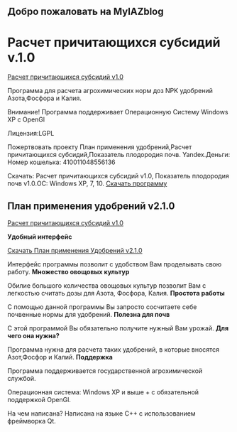 ## Добро пожаловать на MyIAZblog

# Расчет причитающихся субсидий v.1.0

[Расчет причитающихся субсидий v1.0](https://snoocppy.github.io/planprm/)

Программа для расчета агрохимических норм доз NPK удобрений Азота,Фосфора и Калия.

Внимание! Программа поддерживает
Операционную Систему Windows XP с OpenGl

Лицензия:LGPL

Пожертвовать проекту План применения удобрений,Расчет причитающихся субсидий,Показатель плодородия почв.
Yandex.Деньги: Номер кошелька: 410011048556136

Скачать: Расчет причитающихся субсидий v1.0, Показатель плодородия почв v1.0.ОС: Windows XP, 7, 10.
[Скачать программу](https://snoocppy.github.io/planprm/setup3.exe)

## План применения удобрений v2.1.0

[Расчет причитающихся субсидий v1.0](https://snoocppy.github.io/planprm/downloads.html)

**Удобный интерфейс**

[Скачать План применения Удобрений v2.1.0](https://snoocppy.github.io/planprm/setup2planprm2.exe)

Интерфейс программы позволит с удобством Вам проделывать свою работу.
**Множество овощовых культур**

Обилие большого количества овощовых культур позволит Вам с легкостью считать дозы для Азота, Фосфора, Калия.
**Простота работы**

С помощью данной программы Вы запросто сосчитаете себе почвенные нормы для удобрений.
**Полезна для почв**

С этой программой Вы обязательно получите нужный Вам урожай.
**Для чего она нужна?**

Программа нужна для расчета таких удобрений, в которые вносятся Азот,Фосфор и Калий.
**Поддержка**

Программа поддерживается государственной агрохимической службой.

Операционная система: Windows XP и выше + с обязательной поддержкой OpenGl.

На чем написана? Написана на языке C++ с использованием фреймворка Qt.


